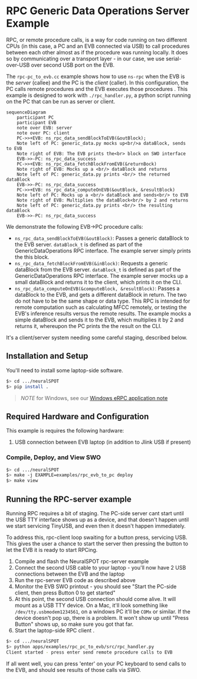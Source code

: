 # RPC Generic Data Operations Server Example
RPC, or remote procedure calls, is a way for code running on two different CPUs (in this case, a PC and an EVB connected via USB) to call procedures between each other almost as if the procedure was running locally. It does so by communicating over a transport layer - in our case, we use serial-over-USB over second USB port on the EVB.

The `rpc-pc_to_evb.cc` example shows how to use `ns-rpc` when the EVB is the *server* (callee) and the PC is the *client* (caller). In this configuration, the PC calls remote procedures and the EVB executes those procedures . This example is designed to work with `./rpc_handler.py`, a python script running on the PC that can be run as server or client.

```mermaid
sequenceDiagram
    participant PC
    participant EVB
    note over EVB: server
    note over PC: client
    PC->>+EVB: ns_rpc_data_sendBlockToEVB(&outBlock);
    Note left of PC: generic_data.py mocks up<br/>a dataBlock, sends to EVB
    Note right of EVB: The EVB prints the<br> block on SWO interface
    EVB->>-PC: ns_rpc_data_success
    PC->>+EVB: ns_rpc_data_fetchBlockFromEVB(&returnBock)
    Note right of EVB: Mocks up a <br/> dataBlock and returns
    Note left of PC: generic_data.py prints <br/> the returned dataBlock
    EVB->>-PC: ns_rpc_data_success
    PC->>+EVB: ns_rpc_data_computeOnEVB(&outBlock, &resultBlock)
    Note left of PC: Mocks up a <br/> dataBlock and sends<br/> to EVB
    Note right of EVB: Multiplies the dataBlock<br/> by 2 and returns
    Note left of PC: generic_data.py prints <br/> the resulting dataBlock
    EVB->>-PC: ns_rpc_data_success
```

We demonstrate the following EVB->PC procedure calls:

- `ns_rpc_data_sendBlockToEVB(&outBlock)`: Passes a generic dataBlock to the EVB server. `dataBlock_t` is defined as part of the GenericDataOperations RPC interface. The example server simply prints the this block.
- `ns_rpc_data_fetchBlockFromEVB(&inBlock)`: Requests a generic dataBlock from the EVB server. `dataBlock_t` is defined as part of the GenericDataOperations RPC interface. The example server mocks up a small dataBlock and returns it to the client, which prints it on the CLI.
- `ns_rpc_data_computeOnEVB(&computeBlock, &resultBlock)`: Passes a dataBlock to the EVB, and gets a different dataBlock in return. The two do not have to be the same shape or data type. This RPC is intended for remote computation such as calculating MFCC remotely, or testing the EVB's inference results versus the remote results. The example mocks a simple dataBlock and sends it to the EVB, which multiplies it by 2 and returns it, whereupon the PC prints the the result on the CLI.

It's a client/server system needing some careful staging, described below.

## Installation and Setup
You'll need to install some laptop-side software.
```bash
$> cd .../neuralSPOT
$> pip install .
```
> *NOTE* for Windows, see our [Windows eRPC application note](../../../docs/Application-Note-neuralSPOT-and-Windows.md)


## Required Hardware and Configuration
This example is requires the following hardware:
1. USB connection between EVB laptop (in addition to Jlink USB if present)

### Compile, Deploy, and View SWO
```bash
$> cd .../neuralSPOT
$> make -j EXAMPLE=examples/rpc_evb_to_pc deploy
$> make view
```

## Running the RPC-server example
Running RPC requires a bit of staging. The PC-side server cant start until the USB TTY interface
shows up as a device, and that doesn't happen until we start servicing TinyUSB, and even then it doesn't happen immediately.

To address this, rpc-client loop swaiting for a button press, servicing USB. This gives the user a chance to start the server then pressing the button to let the EVB it is ready to start RPCing.

1. Compile and flash the NeuralSPOT rpc-server example
2. Connect the second USB cable to your laptop - you'll now have 2 USB connections between the EVB and the laptop
3. Run the rpc-server EVB code as described above
4. Monitor the EVB SWO printout - you should see "Start the PC-side client, then press Button 0 to get started"
5. At this point, the second USB connection should come alive. It will mount as a USB TTY device. On a Mac, it'll look something like `/dev/tty.usbmodem1234561`, on a windows PC it'll be `COMx` or similar. If the device doesn't pop up, there is a problem. It won't show up until "Press Button" shows up, so make sure you got that far.
6. Start the laptop-side RPC client .
```bash
$> cd .../neuralSPOT
$> python apps/examples/rpc_pc_to_evb/src/rpc_handler.py
Client started - press enter send remote procedure calls to EVB
```
If all went well, you can press 'enter' on your PC keyboard to send calls to the EVB, and should see results of those calls via SWO.
